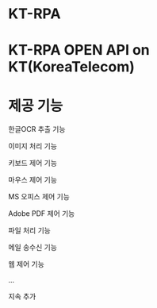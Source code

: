 # KT-RPA
# KT-RPA OPEN API on KT(KoreaTelecom)
# 제공 기능

한글OCR 추출 기능

이미지 처리 기능

키보드 제어 기능

마우스 제어 기능

MS 오피스 제어 기능

Adobe PDF 제어 기능

파일 처리 기능

메일 송수신 기능

웹 제어 기능

...

지속 추가

